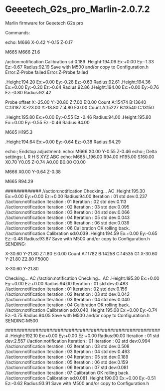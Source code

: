 # Geeetech_G2s_pro_Marlin-2.0.7.2
Marlin firmware for Geeetech G2s pro

Commands:

<!-- DELTA_ENDSTOP_ADJ -->
echo:  M666 X-0.42 Y-0.15 Z-0.17


M665
M666 Z1.6


/action:notification Calibration sd:0.189
.Height:194.09  Ex:+0.00  Ey:-1.33  Ez:-0.67  Radius:92.19
Save with M500 and/or copy to Configuration.h
Error:Z-Probe failed
Error:Z-Probe failed

.Height:194.20  Ex:+0.00  Ey:-0.28  Ez:-0.63  Radius:92.61
.Height:194.36  Ex:+0.00  Ey:-0.20  Ez:-0.64  Radius:92.86
.Height:194.00  Ex:+0.00  Ey:-0.76  Ez:-0.80  Radius:92.42

Probe offset
X:-25.00 Y:-20.80 Z:7.00 E:0.00 Count A:15474 B:13640 C:13187
X:-23.00 Y:-18.80 Z:4.80 E:0.00 Count A:15227 B:13540 C:13150


.Height:195.80  Ex:+0.00  Ey:-0.55  Ez:-0.46  Radius:94.00
.Height:195.80  Ex:+0.00  Ey:-0.55  Ez:-0.46  Radius:94.00

M665 H195.3


.Height:194.64  Ex:+0.00  Ey:-0.64  Ez:-0.38  Radius:94.29




echo:; Endstop adjustment:
echo:  M666 X0.00 Y-0.55 Z-0.46
echo:; Delta settings: L<diagonal rod> R<radius> H<height> S<segments per sec> XYZ<tower angle trim> ABC<rod trim>
echo:  M665 L196.00 R94.00 H195.00 S160.00 X0.70 Y0.05 Z-0.74 A0.00 B0.00 C0.00


M666 X0.00 Y-0.64 Z-0.38

M665 R94.29


#############
//action:notification Checking... AC
.Height:195.30  Ex:+0.00  Ey:+0.00  Ez:+0.00  Radius:94.00
Iteration : 01                                std dev:0.237
//action:notification Iteration : 01
Iteration : 02                                std dev:0.113
//action:notification Iteration : 02
Iteration : 03                                std dev:0.095
//action:notification Iteration : 03
Iteration : 04                                std dev:0.066
//action:notification Iteration : 04
Iteration : 05                                std dev:0.043
//action:notification Iteration : 05
Iteration : 06                                std dev:0.039
//action:notification Iteration : 06
Calibration OK                                rolling back.
//action:notification Calibration sd:0.039
.Height:194.59  Ex:+0.00  Ey:-0.65  Ez:-0.48  Radius:93.87
Save with M500 and/or copy to Configuration.h
SENDING:


X-30.60 Y-21.80 Z:1.80 E:0.00 Count A:11782 B:14258 C:14535
G1 X-30.60 Y-21.80 Z2.80 F5000


X-30.60 Y-21.80




Checking... AC
//action:notification Checking... AC
.Height:195.30  Ex:+0.00  Ey:+0.00  Ez:+0.00  Radius:94.00
Iteration : 01                                std dev:0.483
//action:notification Iteration : 01
Iteration : 02                                std dev:0.156
//action:notification Iteration : 02
Iteration : 03                                std dev:0.042
//action:notification Iteration : 03
Iteration : 04                                std dev:0.040
//action:notification Iteration : 04
Calibration OK                                rolling back.
//action:notification Calibration sd:0.040
.Height:195.08  Ex:+0.00  Ey:-0.74  Ez:-0.75  Radius:94.05
Save with M500 and/or copy to Configuration.h
SENDING:M500



#########################################################
.Height:192.10  Ex:+0.00  Ey:+0.00  Ez:+0.00  Radius:90.00
Iteration : 01                                std dev:2.557
//action:notification Iteration : 01
Iteration : 02                                std dev:0.994
//action:notification Iteration : 02
Iteration : 03                                std dev:0.508
//action:notification Iteration : 03
Iteration : 04                                std dev:0.463
//action:notification Iteration : 04
Iteration : 05                                std dev:0.189
//action:notification Iteration : 05
Iteration : 06                                std dev:0.159
//action:notification Iteration : 06
Iteration : 07                                std dev:0.081
//action:notification Iteration : 07
Calibration OK                                rolling back.
//action:notification Calibration sd:0.081
.Height:190.00  Ex:+0.00  Ey:-0.51  Ez:-0.62  Radius:93.91
Save with M500 and/or copy to Configuration.h